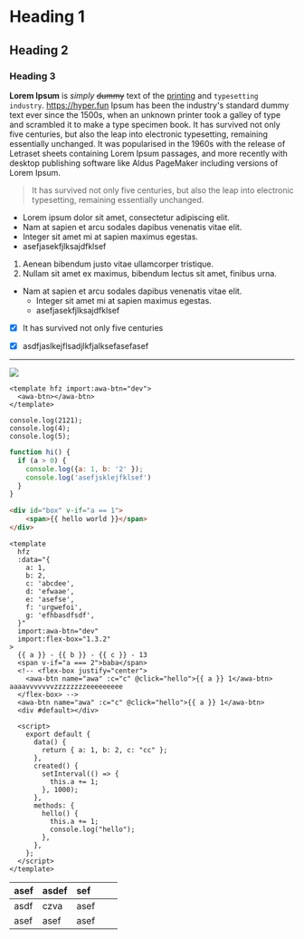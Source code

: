 # Heading 1

## Heading 2

### Heading 3

**Lorem Ipsum** is *simply* ~~dummy~~ text of the [printing](https://hyper.fun) and `typesetting industry`. <https://hyper.fun> Ipsum has been the industry's standard dummy text ever since the 1500s, when an unknown printer took a galley of type and scrambled it to make a type specimen book. It has survived not only five centuries, but also the leap into electronic typesetting, remaining essentially unchanged. It was popularised in the 1960s with the release of Letraset sheets containing Lorem Ipsum passages, and more recently with desktop publishing software like Aldus PageMaker including versions of Lorem Ipsum.

> It has survived not only five centuries, but also the leap into electronic typesetting, remaining essentially unchanged.

*   Lorem ipsum dolor sit amet, consectetur adipiscing elit.
*   Nam at sapien et arcu sodales dapibus venenatis vitae elit.
*   Integer sit amet mi at sapien maximus egestas.
*   asefjasekfjlksajdfklsef

1.  Aenean bibendum justo vitae ullamcorper tristique.
2.  Nullam sit amet ex maximus, bibendum lectus sit amet, finibus urna.

*   Nam at sapien et arcu sodales dapibus venenatis vitae elit.
    *   Integer sit amet mi at sapien maximus egestas.
    *   asefjasekfjlksajdfklsef

*   [x] It has survived not only five centuries

*   [x] asdfjaslkejflsadjlkfjalksefasefasef

***

![](/imgs/cGDrVjXITc8K1q-KK1Cs0.png?w=300\&a=left)

```hfz-view id=w6eqerrcirg
<template hfz import:awa-btn="dev">
  <awa-btn></awa-btn>
</template>

```

```hfz-view id=mcv12wjukw min-h=100
console.log(2121);
console.log(4);
console.log(5);

```

```javascript
function hi() {
  if (a > 0) {
    console.log({a: 1, b: '2' });
	console.log('asefjsklejfklsef')
  }
}
```

```html
<div id="box" v-if="a == 1">
	<span>{{ hello world }}</span>
</div>
```

```hfz-view id=eev12w4ukw
<template
  hfz
  :data="{
    a: 1,
    b: 2,
    c: 'abcdee',
    d: 'efwaae',
    e: 'asefse',
    f: 'urgwefoi',
    g: 'efhbasdfsdf',
  }"
  import:awa-btn="dev"
  import:flex-box="1.3.2"
>
  {{ a }} - {{ b }} - {{ c }} - 13
  <span v-if="a === 2">baba</span>
  <!-- <flex-box justify="center">
    <awa-btn name="awa" :c="c" @click="hello">{{ a }} 1</awa-btn> aaaavvvvvvvzzzzzzzzeeeeeeeee
  </flex-box> -->
  <awa-btn name="awa" :c="c" @click="hello">{{ a }} 1</awa-btn>
  <div #default></div>

  <script>
    export default {
      data() {
        return { a: 1, b: 2, c: "cc" };
      },
      created() {
        setInterval(() => {
          this.a += 1;
        }, 1000);
      },
      methods: {
        hello() {
          this.a += 1;
          console.log("hello");
        },
      },
    };
  </script>
</template>
```

| asef | asdef | sef  |    |    |
| :--- | :---- | :--- | :- | :- |
| asdf | czva  | asef |    |    |
| asef | asef  | asef |    |    |

